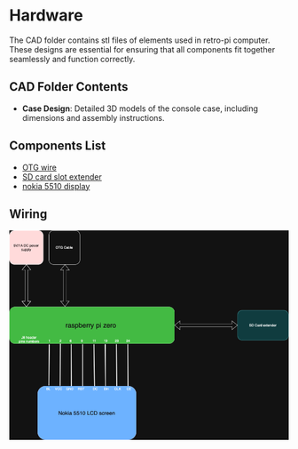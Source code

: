 # Hardware
The CAD folder contains stl files of elements used in retro-pi computer. 
These designs are essential for ensuring that all components fit together seamlessly and function correctly.

## CAD Folder Contents

- **Case Design**: Detailed 3D models of the console case, including dimensions and assembly instructions.

## Components List
* [OTG wire](https://botland.com.pl/przejsciowki-usb/8766-przewod-otg-host-microusb-usb-15cm-oryginalny-adapter-dla-raspberry-pi-zero-5056561800820.html) 
* [SD card slot extender ](https://botland.com.pl/akcesoria-do-kart-pamieci/12250-przedluzacz-slotu-kart-microsd-48cm-5904422318925.html?cd=18298825138&ad=&kd=&gad_source=1&gbraid=0AAAAADDatXhQNuOdz_aRTWwdjid0oB9Vs&gclid=CjwKCAiA5pq-BhBuEiwAvkzVZTu67gwKWh3gbeeHPmdrcypTB_Vk4o6Oy_RuU9fl56z3Nw1DQXlLMxoCrM4QAvD_BwE)
* [nokia 5510 display](https://botland.com.pl/wyswietlacze-alfanumeryczne-i-graficzne/2650-wyswietlacz-lcd-graficzny-84x48px-nokia-5110-niebieski-5904422309299.html)

## Wiring
![Wiring Diagram](img/wiring_diagram.png)